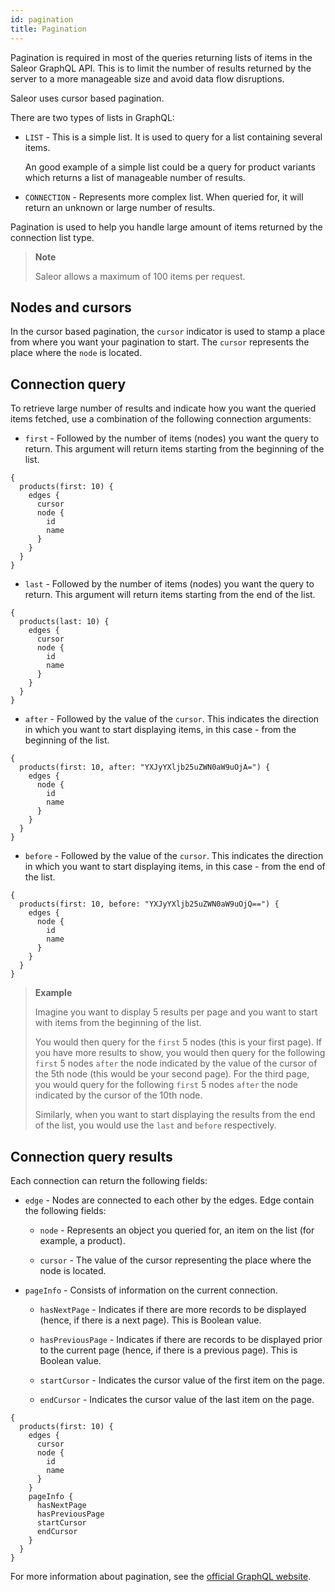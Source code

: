 ```yaml
---
id: pagination
title: Pagination
---
```


Pagination is required in most of the queries returning lists of items in the Saleor GraphQL API. This is to limit the number of results returned by the server to a more manageable size and avoid data flow disruptions. 

Saleor uses cursor based pagination. 

There are two types of lists in GraphQL:

* `LIST` - This is a simple list. It is used to query for a list containing several items. 

    An good example of a simple list could be a query for product variants which returns a list of manageable number of results.

* `CONNECTION` - Represents more complex list. When queried for, it will return an unknown or large number of results.

Pagination is used to help you handle large amount of items returned by the connection list type. 

> **Note**
>
> Saleor allows a maximum of 100 items per request.

## Nodes and cursors

In the cursor based pagination, the `cursor` indicator is used to stamp a place from where you want your pagination to start. The `cursor` represents the place where the `node` is located.

## Connection query

To retrieve large number of results and indicate how you want the queried items fetched, use a combination of the following connection arguments:

* `first` - Followed by the number of items (nodes) you want the query to return. This argument will return items starting from the beginning of the list.

```
{
  products(first: 10) {
    edges {
      cursor
      node {
        id
        name
      }
    }
  }
}
```

* `last` - Followed by the number of items (nodes) you want the query to return. This argument will return items starting from the end of the list.

```
{
  products(last: 10) {
    edges {
      cursor
      node {
        id
        name
      }
    }
  }
}
```

* `after` - Followed by the value of the `cursor`. This indicates the direction in which you want to start displaying items, in this case - from the beginning of the list.

```
{
  products(first: 10, after: "YXJyYXljb25uZWN0aW9uOjA=") {
    edges {
      node {
        id
        name
      }
    }
  }
}
```

* `before` - Followed by the value of the `cursor`. This indicates the direction in which you want to start displaying items, in this case - from the end of the list. 

```
{
  products(first: 10, before: "YXJyYXljb25uZWN0aW9uOjQ==") {
    edges {
      node {
        id
        name
      }
    }
  }
}
```

> **Example** 
> 
> Imagine you want to display 5 results per page and you want to start with items from the beginning of the list. 
>
> You would then query for the `first` 5 nodes (this is your first page). If you have more results to show, you would then query for the following `first` 5 nodes `after` the node indicated by the value of the cursor of the 5th node (this would be your second page). For the third page, you would query for the following `first` 5 nodes `after` the node indicated by the cursor of the 10th node.
>
> Similarly, when you want to start displaying the results from the end of the list, you would use the `last` and `before` respectively.

## Connection query results

Each connection can return the following fields:

* `edge` - Nodes are connected to each other by the edges. Edge contain the following fields:

    * `node` - Represents an object you queried for, an item on the list (for example, a product).

    * `cursor` - The value of the cursor representing the place where the node is located.

* `pageInfo` - Consists of information on the current connection.

    * `hasNextPage` - Indicates if there are more records to be displayed (hence, if there is a next page). This is Boolean value.

    * `hasPreviousPage` - Indicates if there are records to be displayed prior to the current page (hence, if there is a previous page). This is Boolean value.

    * `startCursor` - Indicates the cursor value of the first item on the page.
 
    * `endCursor` - Indicates the cursor value of the last item on the page.

```
{
  products(first: 10) {
    edges {
      cursor
      node {
        id
        name
      }
    }
    pageInfo {
      hasNextPage
      hasPreviousPage
      startCursor
      endCursor
    }
  }
}
```

For more information about pagination, see the [official GraphQL website](https://graphql.org/learn/pagination/).



